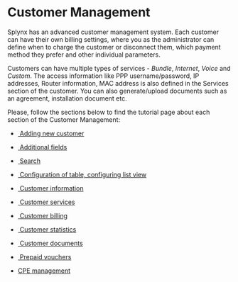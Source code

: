 Customer Management
===================

Splynx has an advanced customer management system. Each customer can have their own billing settings, where you as the administrator can define when to charge the customer or disconnect them, which payment method they prefer and other individual parameters.

Customers can have multiple types of services - _Bundle_, _Internet_, _Voice_ and _Custom_. The access information like PPP username/password, IP addresses, Router information, MAC address is also defined in the Services section of the customer. You can also generate/upload documents such as an agreement, installation document etc.

Please, follow the sections below to find the tutorial page about each section of the Customer Management:

* [ Adding new customer](add_new_customer/add_new_customer.md)

* [ Additional fields](custom_additional_fields/custom_additional_fields.md)

* [ Search](search/search.md)

* [ Configuration of table, configuring list view](configuration_of_the_table/configuration_of_the_table.md)

* [ Customer information](customer_information/customer_information.md)

* [ Customer services](customer_services/customer_services.md)

* [ Customer billing](customer_billing/customer_billing.md)

* [ Customer statistics](customer_statistics/customer_statistics.md)

* [ Customer documents](customer_documents/customer_documents.md)

* [ Prepaid vouchers](prepaid_vouchers/prepaid_vouchers.md)

* [CPE management](cpe_management/cpe_management.md)
